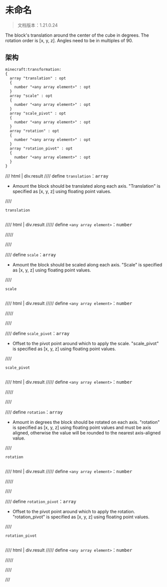 # 未命名

> 文档版本：1.21.0.24

The block's translation around the center of the cube in degrees. The rotation order is [x, y, z]. Angles need to be in multiples of 90.

## 架构

```mcschema
minecraft:transformation:
{
  array "translation" : opt
  {
    number "<any array element>" : opt
  }
  array "scale" : opt
  {
    number "<any array element>" : opt
  }
  array "scale_pivot" : opt
  {
    number "<any array element>" : opt
  }
  array "rotation" : opt
  {
    number "<any array element>" : opt
  }
  array "rotation_pivot" : opt
  {
    number "<any array element>" : opt
  }
}

```

/// html | div.result
//// define
`translation`：<samp>array</samp>

- Amount the block should be translated along each axis. "Translation" is specified as [x, y, z] using floating point values.


////

<div class="language-text highlight"><span class="filename"><code>translation</code></span><pre id="__code_1"><span></span></pre></div>

//// html | div.result
///// define
`<any array element>`：<samp>number</samp>


/////


////


//// define
`scale`：<samp>array</samp>

- Amount the block should be scaled along each axis. "Scale" is specified as [x, y, z] using floating point values.


////

<div class="language-text highlight"><span class="filename"><code>scale</code></span><pre id="__code_1"><span></span></pre></div>

//// html | div.result
///// define
`<any array element>`：<samp>number</samp>


/////


////


//// define
`scale_pivot`：<samp>array</samp>

- Offset to the pivot point around which to apply the scale. "scale_pivot" is specified as [x, y, z] using floating point values.


////

<div class="language-text highlight"><span class="filename"><code>scale_pivot</code></span><pre id="__code_1"><span></span></pre></div>

//// html | div.result
///// define
`<any array element>`：<samp>number</samp>


/////


////


//// define
`rotation`：<samp>array</samp>

- Amount in degrees the block should be rotated on each axis. "rotation" is specified as [x, y, z] using floating point values and must be axis aligned, otherwise the value will be rounded to the nearest axis-aligned value.


////

<div class="language-text highlight"><span class="filename"><code>rotation</code></span><pre id="__code_1"><span></span></pre></div>

//// html | div.result
///// define
`<any array element>`：<samp>number</samp>


/////


////


//// define
`rotation_pivot`：<samp>array</samp>

- Offset to the pivot point around which to apply the rotation. "rotation_pivot" is specified as [x, y, z] using floating point values.


////

<div class="language-text highlight"><span class="filename"><code>rotation_pivot</code></span><pre id="__code_1"><span></span></pre></div>

//// html | div.result
///// define
`<any array element>`：<samp>number</samp>


/////


////


///

